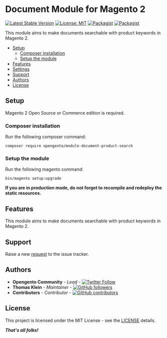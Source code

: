 # Document Module for Magento 2

[![Latest Stable Version](https://img.shields.io/packagist/v/opengento/module-document-product-search.svg?style=flat-square)](https://packagist.org/packages/opengento/module-document-product-search)
[![License: MIT](https://img.shields.io/github/license/opengento/magento2-document-product-search.svg?style=flat-square)](./LICENSE) 
[![Packagist](https://img.shields.io/packagist/dt/opengento/module-document-product-search.svg?style=flat-square)](https://packagist.org/packages/opengento/module-document-product-search/stats)
[![Packagist](https://img.shields.io/packagist/dm/opengento/module-document-product-search.svg?style=flat-square)](https://packagist.org/packages/opengento/module-document-product-search/stats)

This module aims to make documents searchable with product keywords in Magento 2.

 - [Setup](#setup)
   - [Composer installation](#composer-installation)
   - [Setup the module](#setup-the-module)
 - [Features](#features)
 - [Settings](#settings)
 - [Support](#support)
 - [Authors](#authors)
 - [License](#license)

## Setup

Magento 2 Open Source or Commerce edition is required.

###  Composer installation

Run the following composer command:

```
composer require opengento/module-document-product-search
```

### Setup the module

Run the following magento command:

```
bin/magento setup:upgrade
```

**If you are in production mode, do not forget to recompile and redeploy the static resources.**

## Features

This module aims to make documents searchable with product keywords in Magento 2.

## Support

Raise a new [request](https://github.com/opengento/magento2-document-product-search/issues) to the issue tracker.

## Authors

- **Opengento Community** - *Lead* - [![Twitter Follow](https://img.shields.io/twitter/follow/opengento.svg?style=social)](https://twitter.com/opengento)
- **Thomas Klein** - *Maintainer* - [![GitHub followers](https://img.shields.io/github/followers/thomas-kl1.svg?style=social)](https://github.com/thomas-kl1)
- **Contributors** - *Contributor* - [![GitHub contributors](https://img.shields.io/github/contributors/opengento/magento2-document-product-search.svg?style=flat-square)](https://github.com/opengento/magento2-document-product-search/graphs/contributors)

## License

This project is licensed under the MIT License - see the [LICENSE](./LICENSE) details.

***That's all folks!***
